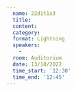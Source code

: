 ```yaml
---
  name: 22d1t1s3
  title: 
  content:
  category: 
  format: Lightning
  speakers: 
    - 
  room: Auditorium
  date: 13/10/2022
  time_start: '12:30'
  time_end: '12:45'
---
```


